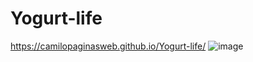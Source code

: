 # Yogurt-life

https://camilopaginasweb.github.io/Yogurt-life/
![image](https://github.com/CamiloPaginasWeb/Yogurt-life/assets/169320426/49fb771d-d65f-4fd4-8daf-d3303f058cad)
